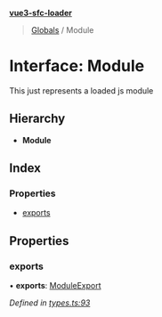 **[vue3-sfc-loader](../README.md)**

> [Globals](../README.md) / Module

# Interface: Module

This just represents a loaded js module

## Hierarchy

* **Module**

## Index

### Properties

* [exports](module.md#exports)

## Properties

### exports

•  **exports**: [ModuleExport](moduleexport.md)

*Defined in [types.ts:93](https://github.com/FranckFreiburger/vue3-sfc-loader/blob/e87df0d/src/types.ts#L93)*
